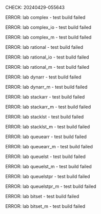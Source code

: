 CHECK: 20240429-055643

ERROR: lab complex - test build failed

ERROR: lab complex_io - test build failed

ERROR: lab complex_m - test build failed

ERROR: lab rational - test build failed

ERROR: lab rational_io - test build failed

ERROR: lab rational_m - test build failed

ERROR: lab dynarr - test build failed

ERROR: lab dynarr_m - test build failed

ERROR: lab stackarr - test build failed

ERROR: lab stackarr_m - test build failed

ERROR: lab stacklst - test build failed

ERROR: lab stacklst_m - test build failed

ERROR: lab queuearr - test build failed

ERROR: lab queuearr_m - test build failed

ERROR: lab queuelst - test build failed

ERROR: lab queuelst_m - test build failed

ERROR: lab queuelstpr - test build failed

ERROR: lab queuelstpr_m - test build failed

ERROR: lab bitset - test build failed

ERROR: lab bitset_m - test build failed

